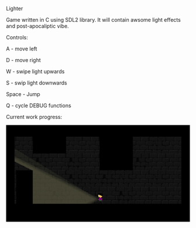 Lighter

Game written in C using SDL2 library.
It will contain awsome light effects and post-apocaliptic vibe.

Controls:

A - move left

D - move right

W - swipe light upwards

S - swip light downwards

Space - Jump

Q - cycle DEBUG functions

Current work progress:


![A test image](screenshot.gif)
